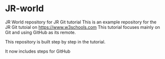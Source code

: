 # JR-world
JR World repository for JR Git tutorial
This is an example repository for the JR Git tutoial on https://www.w3schools.com
This tutorial focuses mainly on Git and using GitHub as its remote.

This repository is built step by step in the tutorial.

It now includes steps for GitHub

